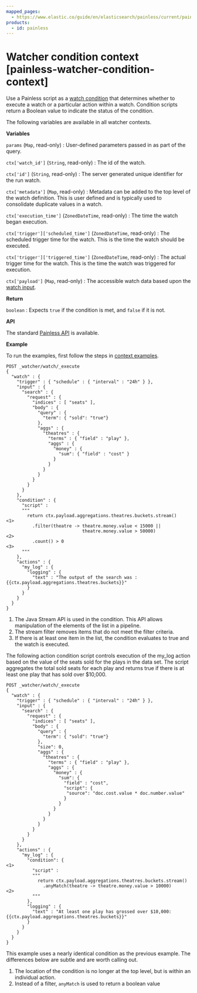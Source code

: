 ```yaml
---
mapped_pages:
  - https://www.elastic.co/guide/en/elasticsearch/painless/current/painless-watcher-condition-context.html
products:
  - id: painless
---
```


# Watcher condition context [painless-watcher-condition-context]

Use a Painless script as a [watch condition](docs-content://explore-analyze/alerts-cases/watcher/condition-script.md) that determines whether to execute a watch or a particular action within a watch. Condition scripts return a Boolean value to indicate the status of the condition.

The following variables are available in all watcher contexts.

**Variables**

`params` (`Map`, read-only)
:   User-defined parameters passed in as part of the query.

`ctx['watch_id']` (`String`, read-only)
:   The id of the watch.

`ctx['id']` (`String`, read-only)
:   The server generated unique identifier for the run watch.

`ctx['metadata']` (`Map`, read-only)
:   Metadata can be added to the top level of the watch definition. This is user defined and is typically used to consolidate duplicate values in a watch.

`ctx['execution_time']` (`ZonedDateTime`, read-only)
:   The time the watch began execution.

`ctx['trigger']['scheduled_time']` (`ZonedDateTime`, read-only)
:   The scheduled trigger time for the watch. This is the time the watch should be executed.

`ctx['trigger']['triggered_time']` (`ZonedDateTime`, read-only)
:   The actual trigger time for the watch. This is the time the watch was triggered for execution.

`ctx['payload']` (`Map`, read-only)
:   The accessible watch data based upon the [watch input](docs-content://explore-analyze/alerts-cases/watcher/input.md).

**Return**

`boolean`
:   Expects `true` if the condition is met, and `false` if it is not.

**API**

The standard [Painless API](https://www.elastic.co/guide/en/elasticsearch/painless/current/painless-api-reference-shared.html) is available.

**Example**

To run the examples, first follow the steps in [context examples](/reference/scripting-languages/painless/painless-context-examples.md).

```console
POST _watcher/watch/_execute
{
  "watch" : {
    "trigger" : { "schedule" : { "interval" : "24h" } },
    "input" : {
      "search" : {
        "request" : {
          "indices" : [ "seats" ],
          "body" : {
            "query" : {
              "term": { "sold": "true"}
            },
            "aggs" : {
              "theatres" : {
                "terms" : { "field" : "play" },
                "aggs" : {
                  "money" : {
                    "sum": { "field" : "cost" }
                  }
                }
              }
            }
          }
        }
      }
    },
    "condition" : {
      "script" :
      """
        return ctx.payload.aggregations.theatres.buckets.stream()       <1>
          .filter(theatre -> theatre.money.value < 15000 ||
                             theatre.money.value > 50000)               <2>
          .count() > 0                                                  <3>
      """
    },
    "actions" : {
      "my_log" : {
        "logging" : {
          "text" : "The output of the search was : {{ctx.payload.aggregations.theatres.buckets}}"
        }
      }
    }
  }
}
```

1. The Java Stream API is used in the condition. This API allows manipulation of the elements of the list in a pipeline.
2. The stream filter removes items that do not meet the filter criteria.
3. If there is at least one item in the list, the condition evaluates to true and the watch is executed.


The following action condition script controls execution of the my_log action based on the value of the seats sold for the plays in the data set. The script aggregates the total sold seats for each play and returns true if there is at least one play that has sold over $10,000.

```console
POST _watcher/watch/_execute
{
  "watch" : {
    "trigger" : { "schedule" : { "interval" : "24h" } },
    "input" : {
      "search" : {
        "request" : {
          "indices" : [ "seats" ],
          "body" : {
            "query" : {
              "term": { "sold": "true"}
            },
            "size": 0,
            "aggs" : {
              "theatres" : {
                "terms" : { "field" : "play" },
                "aggs" : {
                  "money" : {
                    "sum": {
                      "field" : "cost",
                      "script": {
                       "source": "doc.cost.value * doc.number.value"
                      }
                    }
                  }
                }
              }
            }
          }
        }
      }
    },
    "actions" : {
      "my_log" : {
        "condition": {                                                <1>
          "script" :
          """
            return ctx.payload.aggregations.theatres.buckets.stream()
              .anyMatch(theatre -> theatre.money.value > 10000)       <2>
          """
        },
        "logging" : {
          "text" : "At least one play has grossed over $10,000: {{ctx.payload.aggregations.theatres.buckets}}"
        }
      }
    }
  }
}
```

This example uses a nearly identical condition as the previous example. The differences below are subtle and are worth calling out.

1. The location of the condition is no longer at the top level, but is within an individual action.
2. Instead of a filter, `anyMatch` is used to return a boolean value


